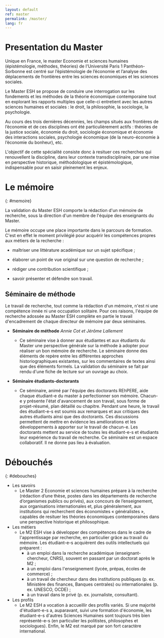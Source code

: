 ```yaml
---
layout: default
ref: master
permalink: /master/
lang: fr
---
```



# Presentation du Master

Unique en France, le master Economie et sciences humaines (épistémologie, méthodes, théories) de l'Université Paris 1 Panthéon-Sorbonne est centré sur l’épistémologie de l’économie et l’analyse des déplacements de frontières entre les sciences économiques et les sciences sociales.

Le Master ESH se propose de conduire une interrogation sur les fondements et les méthodes de la théorie économique contemporaine tout en explorant les rapports multiples que celle-ci entretient avec les autres sciences humaines et sociales : le droit, la philosophie, la sociologie, la psychologie.

Au cours des trois dernières décennies, les champs situés aux frontières de l’économie et de ces disciplines ont été particulièrement actifs : théories de la justice sociale, économie du droit, sociologie économique et économie des interactions sociales, psychologie économique (de la neuro-économie à l’économie du bonheur), etc.

L'objectif de cette spécialité consiste donc à resituer ces recherches qui renouvellent la discipline, dans leur contexte transdisciplinaire, par une mise en perspective historique, méthodologique et épistémologique, indispensable pour en saisir pleinement les enjeux.

# Le mémoire
{: #memoire}

La validation du Master ESH comporte la rédaction d'un mémoire de recherche, sous la direction d'un membre de l'équipe des enseignants du Master. 

Le mémoire occupe une place importante dans le parcours de formation. C'est en effet le moment privilégié  pour acquérir les compétences propres aux métiers de la recherche :

- maîtriser une littérature académique sur un sujet spécifique ;

- élaborer un point de vue original sur une question de recherche ;

- rédiger une contribution scientifique ;

- savoir présenter et défendre son travail.

## Séminaire de méthode

Le travail de recherche, tout comme la rédaction d'un mémoire, n'est ni une compétence innée ni une occupation solitaire. Pour ces raisons, l'équipe de recherche adossée au Master ESH complète en partie le travail d'encadrement de chaque directeur de mémoire par deux séminaires.

 - __Séminaire de méthode__ _Annie Cot et Jérôme Lallement_
   * Ce séminaire vise à donner aux étudiantes et aux étudiants du Master une perspective générale sur la méthode à adopter pour réaliser un bon mémoire de recherche. Le séminaire donne des éléments de repère entre les différentes approches historiographiques existantes, sur les commentaires de textes ainsi que des éléments formels. 
   La validation du séminaire se fait par rendu d'une fiche de lecture sur un ouvrage au choix.

 - __Séminaire étudiants-doctorants__ 
   * Ce séminaire, animé par l'équipe des doctorants REhPERE, aide chaque étudiant-e du master à perfectionner son mémoire. Chacun-e y présente l'état d'avancement de son travail, sous forme de projet-résumé, plan détaillé ou chapitre. 
   Pendant une heure, le travail des étudiant-e-s est soumis aux remarques et aux critiques des autres étudiants ainsi que des doctorants. Ces discussions permettent de mettre en évidence les améliorations et les développements à apporter sur le travail de chacun-e. Les doctorants mettent au service de toutes les étudiant-e-s et étudiants leur expérience du travail de recherche. Ce séminaire est un espace collaboratif. Il ne donne pas lieu à évaluation.

# Débouchés
{: #debouches}

- Les savoirs
    + Le Master 2 Economie et sciences humaines prépare à la recherche (rédaction d’une thèse, postes dans les départements de recherche d’organismes publics ou privés), aux concours de l’enseignement, aux organisations internationales et, plus généralement, aux institutions qui recherchent des économistes « généralistes », capables de resituer les théories économiques contemporaines dans une perspective historique et philosophique.
- Les métiers
    + Le M2 ESH vise à développer des compétences dans le cadre de l'apprentissage par recherche, en particulier grâce au travail du mémoire. Les étudiant-e-s acquièrent des outils intellectuels qui préparent :
        * à un emploi dans la recherche académique (enseignant-chercheur, CNRS), souvent en passant par un doctorat après le M2 ;
        * à un emploi dans l'enseignement (lycée, prépas, écoles de commerce) ;
        * à un travail de chercheur dans des institutions publiques (p. ex.  Ministère des finances, Banques centrales) ou internationales (p. ex. UNESCO, OCDE) ;
        * à un travail dans le privé (p. ex. journaliste, consultant).
- Les profils
    + Le M2 ESH a vocation à accueillir des profils variés. Si une majorité d'étudiant-e-s a, auparavant, suivi une formation d'économie, les étudiant-e-s d'autres Sciences Humaines sont toujours très bien représenté-e-s (en particulier les politistes, philosophes et sociologues). Enfin, le M2 est marqué par son fort caractère international.





